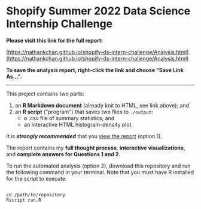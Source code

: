 # Shopify Summer 2022 Data Science Internship Challenge

**Please visit this link for the full report:** 

[https://nathankchan.github.io/shopify-ds-intern-challenge/Analysis.html](https://nathankchan.github.io/shopify-ds-intern-challenge/Analysis.html)

**To save the analysis report, right-click the link and choose "Save Link As...".**

***

This project contains two parts: 

1. an **R Markdown document** (already knit to HTML, see link above); and 
2. an **R script** ("program") that saves two files to `./output`: 
    + a .csv file of summary statistics; and 
    + an interactive HTML histogram-density plot.

It is ***strongly recommended*** that you [view the report](https://nathankchan.github.io/shopify-ds-intern-challenge/Analysis.html) (option 1). 

The report contains my **full thought process**, **interactive visualizations**, and **complete answers for Questions 1 and 2**.

To run the automated analysis (option 2), download this repository and run the following command in your terminal. Note that you must have R installed for the script to execute.

```{bash, eval = FALSE}

cd /path/to/repository
Rscript run.R

```

